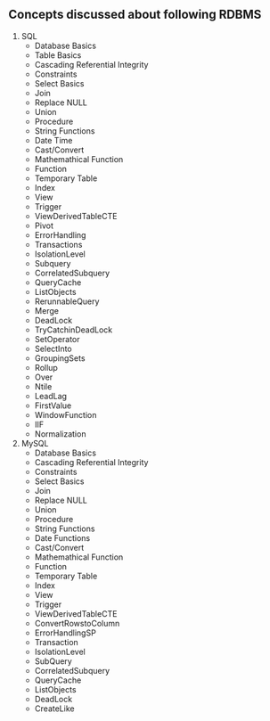 <h2>
Concepts discussed about following RDBMS
</h2>
<ol>
<li>
SQL
<ul>
      <li>Database Basics</li>
      <li>Table Basics</li>
      <li>Cascading Referential Integrity</li>
      <li>Constraints</li>
      <li>Select Basics</li>
      <li>Join</li>
      <li>Replace NULL</li>
      <li>Union</li>
      <li>Procedure</li>
      <li>String Functions</li>
      <li>Date Time</li>
      <li>Cast/Convert</li>
      <li>Mathemathical Function</li>
      <li>Function</li>
      <li>Temporary Table</li>
      <li>Index</li>
      <li>View</li>
      <li>Trigger</li>
      <li>ViewDerivedTableCTE</li>
      <li>Pivot</li>
      <li>ErrorHandling</li>
      <li>Transactions</li>
      <li>IsolationLevel</li>
      <li>Subquery</li>
      <li>CorrelatedSubquery</li>
      <li>QueryCache</li>
      <li>ListObjects</li>
      <li>RerunnableQuery</li>
      <li>Merge</li>
      <li>DeadLock</li>
      <li>TryCatchinDeadLock</li>
      <li>SetOperator</li>
      <li>SelectInto</li>
      <li>GroupingSets</li>
      <li>Rollup</li>
      <li>Over</li>
      <li>Ntile</li>
      <li>LeadLag</li>
      <li>FirstValue</li>
      <li>WindowFunction</li>
      <li>IIF</li>
      <li>Normalization</li>
    </ul>
</li>
<li>
MySQL
<ul>
      <li>Database Basics</li>
      <li>Cascading Referential Integrity</li>
      <li>Constraints</li>
      <li>Select Basics</li>
      <li>Join</li>
      <li>Replace NULL</li>
      <li>Union</li>
      <li>Procedure</li>
      <li>String Functions</li>
      <li>Date Functions</li>
      <li>Cast/Convert</li>
      <li>Mathemathical Function</li>
      <li>Function</li>
      <li>Temporary Table</li>
      <li>Index</li>
      <li>View</li>
      <li>Trigger</li>
      <li>ViewDerivedTableCTE</li>
      <li>ConvertRowstoColumn</li>
      <li>ErrorHandlingSP</li>
      <li>Transaction</li>
      <li>IsolationLevel</li>
      <li>SubQuery</li>
      <li>CorrelatedSubquery</li>
      <li>QueryCache</li>
      <li>ListObjects</li>
      <li>DeadLock</li>
      <li>CreateLike</li>
    </ul>
</li>
</li>
</ol>